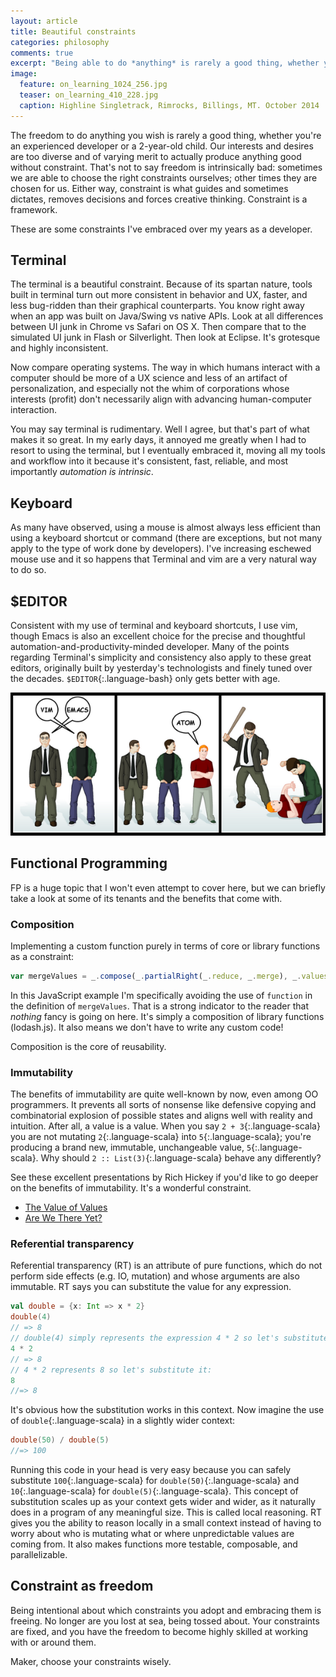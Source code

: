 ```yaml
---
layout: article
title: Beautiful constraints
categories: philosophy
comments: true
excerpt: "Being able to do *anything* is rarely a good thing, whether you're an experienced developer or a 2-year-old child"
image:
  feature: on_learning_1024_256.jpg
  teaser: on_learning_410_228.jpg
  caption: Highline Singletrack, Rimrocks, Billings, MT. October 2014
---
```


The freedom to do anything you wish is rarely a good thing, whether you're an
experienced developer or a 2-year-old child. Our interests and desires are too
diverse and of varying merit to actually produce anything good without
constraint. That's not to say freedom is intrinsically bad: sometimes we are
able to choose the right constraints ourselves; other times they are chosen for
us. Either way, constraint is what guides and sometimes dictates, removes
decisions and forces creative thinking. Constraint is a framework.

These are some constraints I've embraced over my years as a developer.

## Terminal

The terminal is a beautiful constraint. Because of its spartan nature, tools
built in terminal turn out more consistent in behavior and UX, faster, and less
bug-ridden than their graphical counterparts. You know right away when an app
was built on Java/Swing vs native APIs. Look at all differences between UI junk
in Chrome vs Safari on OS X. Then compare that to the simulated UI junk in Flash
or Silverlight. Then look at Eclipse. It's grotesque and highly inconsistent.

Now compare operating systems. The way in which humans interact with a computer
should be more of a UX science and less of an artifact of personalization, and
especially not the whim of corporations whose interests (profit) don't
necessarily align with advancing human-computer interaction.

You may say terminal is rudimentary. Well I agree, but that's part of what makes
it so great. In my early days, it annoyed me greatly when I had to resort to
using the terminal, but I eventually embraced it, moving all my tools and
workflow into it because it's consistent, fast, reliable, and most importantly
*automation is intrinsic*.

## Keyboard

As many have observed, using a mouse is almost always less efficient than using
a keyboard shortcut or command (there are exceptions, but not many apply to the
type of work done by developers). I've increasing eschewed mouse use and it
so happens that Terminal and vim are a very natural way to do so.

## $EDITOR

Consistent with my use of terminal and keyboard shortcuts, I use vim, though
Emacs is also an excellent choice for the precise and thoughtful
automation-and-productivity-minded developer. Many of the points regarding
Terminal's simplicity and consistency also apply to these great editors,
originally built by yesterday's technologists and finely tuned over the decades.
`$EDITOR`{:.language-bash} only gets better with age.

<img src="/images/vim_emacs.png" alt="Vim and Emacs vs Atom" />


## Functional Programming

FP is a huge topic that I won't even attempt to cover here, but we can briefly
take a look at some of its tenants and the benefits that come with.

### Composition

Implementing a custom function purely in terms of core or library functions as a
constraint:

```javascript
var mergeValues = _.compose(_.partialRight(_.reduce, _.merge), _.values)
```

In this JavaScript example I'm specifically avoiding the use of `function` in
the definition of `mergeValues`. That is a strong indicator to the reader that
*nothing* fancy is going on here. It's simply a composition of library functions
(lodash.js). It also means we don't have to write any custom code!

Composition is the core of reusability.

### Immutability

The benefits of immutability are quite well-known by now, even among OO
programmers. It prevents all sorts of nonsense like defensive copying and
combinatorial explosion of possible states and aligns well with reality and
intuition. After all, a value is a value. When you say `2 + 3`{:.language-scala}
you are not mutating `2`{:.language-scala} into `5`{:.language-scala}; you're
producing a brand new, immutable, unchangeable value, `5`{:.language-scala}. Why
should `2 :: List(3)`{:.language-scala} behave any differently?

See these excellent presentations by Rich Hickey if you'd like to go deeper on
the benefits of immutability. It's a wonderful constraint.

- [The Value of Values](http://www.infoq.com/presentations/Value-Values)
- [Are We There Yet?](http://www.infoq.com/presentations/Are-We-There-Yet-Rich-Hickey)


### Referential transparency

Referential transparency (RT) is an attribute of pure functions, which do not
perform side effects (e.g. IO, mutation) and whose arguments are also immutable.
RT says you can substitute the value for any expression.

```scala
val double = {x: Int => x * 2}
double(4)
// => 8
// double(4) simply represents the expression 4 * 2 so let's substitute it:
4 * 2
// => 8
// 4 * 2 represents 8 so let's substitute it:
8
//=> 8
```

It's obvious how the substitution works in this context. Now imagine the use of
`double`{:.language-scala} in a slightly wider context:

```scala
double(50) / double(5)
//=> 100
```

Running this code in your head is very easy because you can safely substitute
`100`{:.language-scala} for `double(50)`{:.language-scala} and
`10`{:.language-scala} for `double(5)`{:.language-scala}. This concept of
substitution scales up as your context gets wider and wider, as it naturally
does in a program of any meaningful size. This is called local reasoning. RT
gives you the ability to reason locally in a small context instead of having to
worry about who is mutating what or where unpredictable values are coming from.
It also makes functions more testable, composable, and parallelizable.


## Constraint as freedom

Being intentional about which constraints you adopt and embracing them is
freeing. No longer are you lost at sea, being tossed about. Your constraints are
fixed, and you have the freedom to become highly skilled at working with or
around them.

Maker, choose your constraints wisely.

